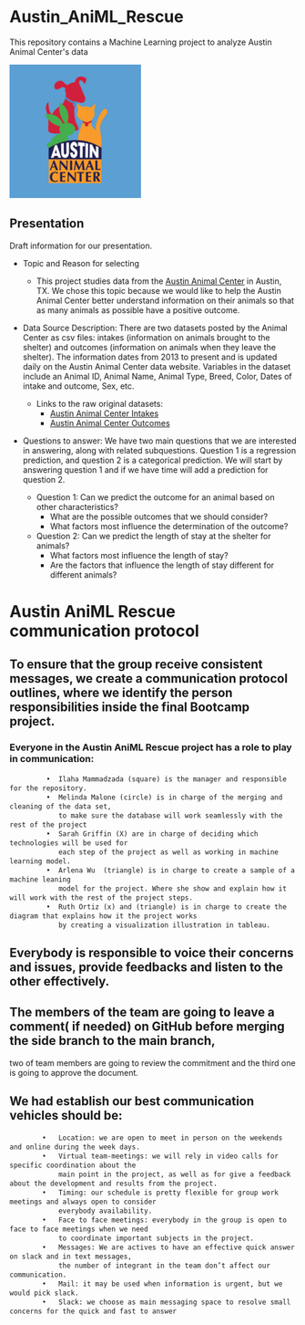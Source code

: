 # Austin_AniML_Rescue
This repository contains a Machine Learning project to analyze Austin Animal Center's data

![AAC_graphic](https://github.com/ilaha/Austin_AniML_Rescue/blob/main/Images/AAC_graphic.PNG)



## Presentation
Draft information for our presentation.

- Topic and Reason for selecting 
  - This project studies data from the [Austin Animal Center](http://www.austintexas.gov/content/austin-animal-center) in Austin, TX. We chose this topic because we would like to help the Austin Animal Center better understand information on their animals so that as many animals as possible have a positive outcome.

- Data Source Description: There are two datasets posted by the Animal Center as csv files: intakes (information on animals brought to the shelter) and outcomes (information on animals when they leave the shelter). The information dates from 2013 to present and is updated daily on the Austin Animal Center data website. Variables in the dataset include an Animal ID, Animal Name, Animal Type, Breed, Color, Dates of intake and outcome, Sex, etc. 
  - Links to the raw original datasets:
    - [Austin Animal Center Intakes](https://data.austintexas.gov/Health-and-Community-Services/Austin-Animal-Center-Intakes/wter-evkm)
    - [Austin Animal Center Outcomes](https://data.austintexas.gov/Health-and-Community-Services/Austin-Animal-Center-Outcomes/9t4d-g238)

- Questions to answer: We have two main questions that we are interested in answering, along with related subquestions. Question 1 is a regression prediction, and question 2 is a categorical prediction. We will start by answering question 1 and if we have time will add a prediction for question 2.
  - Question 1: Can we predict the outcome for an animal based on other characteristics?
    - What are the possible outcomes that we should consider?
    - What factors most influence the determination of the outcome?
  - Question 2: Can we predict the length of stay at the shelter for animals?
    - What factors most influence the length of stay?
    - Are the factors that influence the length of stay different for different animals?

  
# Austin AniML Rescue communication protocol

## To ensure that the group receive consistent messages, we create a communication protocol outlines, where we identify the person responsibilities inside the final Bootcamp project.

### Everyone in the Austin AniML Rescue project has a role to play in communication:
             •	Ilaha Mammadzada (square) is the manager and responsible for the repository.
             •	Melinda Malone (circle) is in charge of the merging and cleaning of the data set, 
                to make sure the database will work seamlessly with the rest of the project
             •	Sarah Griffin (X) are in charge of deciding which technologies will be used for 
                each step of the project as well as working in machine learning model.
             •	Arlena Wu  (triangle) is in charge to create a sample of a machine leaning 
                model for the project. Where she show and explain how it will work with the rest of the project steps.
             •	Ruth Ortiz (x) and (triangle) is in charge to create the diagram that explains how it the project works
                by creating a visualization illustration in tableau.
            
## Everybody is responsible to voice their concerns and issues, provide feedbacks and listen to the other effectively.
## The members of the team are going to leave a comment( if needed) on GitHub before merging the side branch to the main branch, 
   two of team members are going to review the commitment and the third one is going to approve the document.


## We had establish our best communication vehicles should be:
            •	Location: we are open to meet in person on the weekends and online during the week days.
            •	Virtual team-meetings: we will rely in video calls for specific coordination about the
                main point in the project, as well as for give a feedback about the development and results from the project.
            •	Timing: our schedule is pretty flexible for group work meetings and always open to consider 
                everybody availability.
            •	Face to face meetings: everybody in the group is open to face to face meetings when we need 
                to coordinate important subjects in the project.
            •	Messages: We are actives to have an effective quick answer on slack and in text messages,
                the number of integrant in the team don’t affect our communication.
            •	Mail: it may be used when information is urgent, but we would pick slack.
            •	Slack: we choose as main messaging space to resolve small concerns for the quick and fast to answer 

